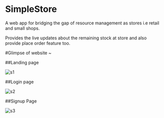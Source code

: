 # SimpleStore

A web app for bridging the gap of resource management as stores i.e retail and small shops. 

Provides the live updates about the remaining stock at store and also provide place order feature too.


#Glimpse of website ~

##Landing page

![s1](https://github.com/SVickyPawar/density-app/assets/97332040/4f5165ab-98d6-42de-9b56-640488e9fbd1)

##Login page

![s2](https://github.com/SVickyPawar/density-app/assets/97332040/dcfc3ccf-7a90-49a8-8385-3320bed48e09)


##Signup Page

![s3](https://github.com/SVickyPawar/density-app/assets/97332040/7d61f09f-5ebf-4cc6-b715-bd10c8a8148e)
